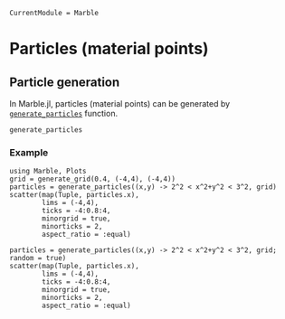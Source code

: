 ```@meta
CurrentModule = Marble
```

# Particles (material points)

## Particle generation

In Marble.jl, particles (material points) can be generated by [`generate_particles`](@ref) function.

```@docs
generate_particles
```

### Example

```@example particle
using Marble, Plots
grid = generate_grid(0.4, (-4,4), (-4,4))
particles = generate_particles((x,y) -> 2^2 < x^2+y^2 < 3^2, grid)
scatter(map(Tuple, particles.x),
        lims = (-4,4),
        ticks = -4:0.8:4,
        minorgrid = true,
        minorticks = 2,
        aspect_ratio = :equal)
```

```@example particle
particles = generate_particles((x,y) -> 2^2 < x^2+y^2 < 3^2, grid; random = true)
scatter(map(Tuple, particles.x),
        lims = (-4,4),
        ticks = -4:0.8:4,
        minorgrid = true,
        minorticks = 2,
        aspect_ratio = :equal)
```
